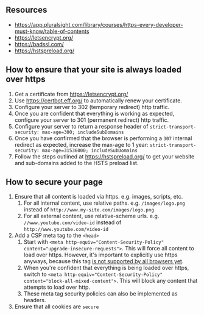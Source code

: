 ## Resources

- https://app.pluralsight.com/library/courses/https-every-developer-must-know/table-of-contents
- https://letsencrypt.org/
- https://badssl.com/
- https://hstspreload.org/

## How to ensure that your site is always loaded over https

1. Get a certificate from https://letsencrypt.org/
1. Use https://certbot.eff.org/ to automatically renew your certificate.
1. Configure your server to 302 (temporary redirect) http traffic.
1. Once you are confident that everything is working as expected, configure your server to 301 (permanent redirect) http traffic.
1. Configure your server to return a response header of `strict-transport-security: max-age=300; includeSubDomains`
1. Once you have confirmed that the browser is performing a `307` internal redirect as expected, increase the max-age to 1 year: `strict-transport-security: max-age=31536000; includeSubDomains` 
1. Follow the steps outlined at https://hstspreload.org/ to get your website and sub-domains added to the HSTS preload list.

## How to secure your page

1. Ensure that all content is loaded via https. e.g. images, scripts, etc.
    1. For all internal content, use relative paths. e.g. `/images/logo.png` instead of `http://www.my-site.com/images/logo.png`
    1. For all external content, use relative-scheme urls. e.g. `//www.youtube.com/video-id` instead of `http://www.youtube.com/video-id` 
1. Add a CSP meta tag to the `<head>`
    1. Start with `<meta http-equiv="Content-Security-Policy" content="upgrade-insecure-requests">`. This will force all content to load over https. However, it's important to explicitly use https anyways, because this tag [is not supported by all browsers yet](https://caniuse.com/#search=upgrade).
    1. When you're confident that everything is being loaded over https, switch to `<meta http-equiv="Content-Security-Policy" content="block-all-mixed-content">`. This will block any content that attempts to load over http.
    1. These meta tag security policies can also be implemented as headers.
1. Ensure that all cookies are `secure` 
